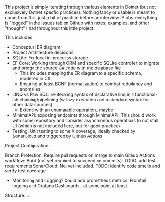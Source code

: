 This project is simply iterating through various elements in Dotnet (but not exclusively Dotnet specfic practices). Nothing fancy or usable is meant to come from this, just a bit of practice before an interview :P
obs. everything is "logged" in the Issues tab on Github with notes, examples, and other "thought" I had throughout this little project.

This includes:

- Conceptual ER diagram
- Project Architecture decisions
- SQLite: For local in-proccess storage
- EF Core: Working through ORM and specific SQLite controller to migrate and bridge the source C# code with the database file
    -   This includes mapping the ER diagram to a specific schema, modelled in C#
    -   Ensuring at least BCNF (normalization) to combat redudancy and anomalies
- LINQ vs Raw SQL: re-iterating syntax of declarative linq in a functional-ish chaining/pipelining (w. lazy execution and a standard syntax for other data sources)
    - Extend with an enumarable operation.. maybe
- MinimalAPI: exposing endpoints through MinimalAPI. This should work with some repository and consider asynchronous operations to not stall UI (which is not included here, but for good practice)
- Testing: Unit testing to some X coverage, ideally checked by SonarCloud and triggered by Github Actions



Project Configuration:

Branch Protection: Require pull requests on merge to main
Github Actions workflow: Build (not yet required to succeed on commits). TODO: add test requirements
SonarCloud: Not yet included. TODO: identify code smells and verify test coverage

- Monitoring and Logging? Could add prometheus metrics, Promtail logging and Grafana Dashboards.. at some point at least

Structure:
.. 


